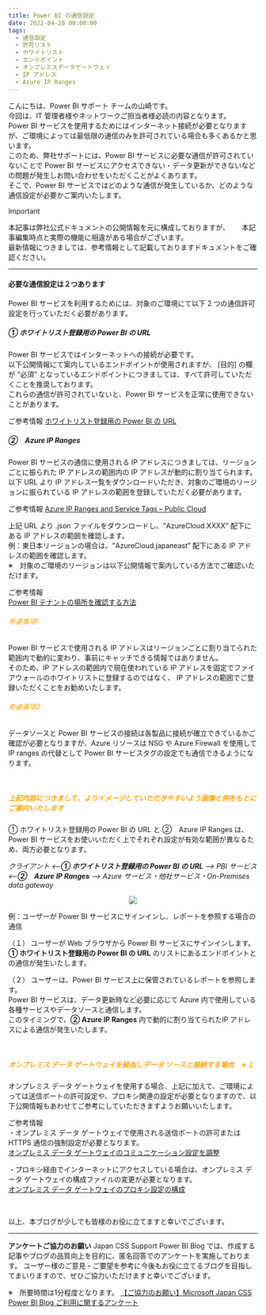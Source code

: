 ```yaml
---
title: Power BI の通信設定
date: 2022-04-28 00:00:00 
tags:
  - 通信設定　　
  - 許可リスト
  - ホワイトリスト
  - エンドポイント
  - オンプレミスデータゲートウェイ
  - IP アドレス
  - Azure IP Ranges
---
```



こんにちは、Power BI サポート チームの山崎です。  
今回は、IT 管理者様やネットワークご担当者様必読の内容となります。  
Power BI サービスを使用するためにはインターネット接続が必要となりますが、ご環境によっては最低限の通信のみを許可されている場合も多くあるかと思います。  
このため、弊社サポートには、Power BI サービスに必要な通信が許可されていないことで Power BI サービスにアクセスできない・データ更新ができないなどの問題が発生しお問い合わせをいただくことがよくあります。  
そこで、Power BI サービスではどのような通信が発生しているか、どのような通信設定が必要かご案内いたします。

<!-- more -->

> [!IMPORTANT]  
> 本記事は弊社公式ドキュメントの公開情報を元に構成しておりますが、　　
> 本記事編集時点と実際の機能に相違がある場合がございます。  
> 最新情報につきましては、参考情報として記載しておりますドキュメントをご確認ください。

---

#### 必要な通信設定は２つあります

Power BI サービスを利用するためには、対象のご環境にて以下 2 つの通信許可設定を行っていただく必要があります。


##### ①  ホワイトリスト登録用の Power BI の URL
Power BI サービスではインターネットへの接続が必要です。  
以下公開情報にて案内しているエンドポイントが使用されますが、 [目的] の欄が “必須” となっているエンドポイントにつきましては、すべて許可していただくことを推奨しております。  
これらの通信が許可されていないと、Power BI サービスを正常に使用できないことがあります。  

ご参考情報
[ホワイトリスト登録用の Power BI の URL](https://learn.microsoft.com/ja-jp/power-bi/power-bi-whitelist-urls)　  


##### ②　Azure IP Ranges  

Power BI サービスの通信に使用される IP アドレスにつきましては、リージョンごとに振られた IP アドレスの範囲内の IP アドレスが動的に割り当てられます。  
以下 URL より IP アドレス一覧をダウンロードいただき、対象のご環境のリージョンに振られている IP アドレスの範囲を登録していただく必要があります。  

ご参考情報
[Azure IP Ranges and Service Tags – Public Cloud](https://www.microsoft.com/en-us/download/details.aspx?id=56519)　  

上記 URL より .json ファイルをダウンロードし、"AzureCloud.XXXX” 配下にある IP アドレスの範囲を確認します。  
例：東日本リージョンの場合は、"AzureCloud.japaneast” 配下にある IP アドレスの範囲を確認します。  
※　対象のご環境のリージョンは以下公開情報で案内している方法でご確認いただけます。  

ご参考情報  
[Power BI テナントの場所を確認する方法](https://learn.microsoft.com/ja-jp/power-bi/service-admin-where-is-my-tenant-located#how-to-determine-where-your-power-bi-tenant-is-located)　  


###### <span style="color: orange; ">考慮事項1</span>
Power BI サービスで使用される IP アドレスはリージョンごとに割り当てられた範囲内で動的に変わり、事前にキャッチできる情報ではありません。  
そのため、IP アドレスの範囲内で現在使われている IP アドレスを固定でファイアウォールのホワイトリストに登録するのではなく、 IP アドレスの範囲でご登録いただくことをお勧めいたします。

###### <span style="color: orange; ">考慮事項2</span> 
データソースと Power BI サービスの接続は各製品に接続が確立できているかご確認が必要となりますが、Azure リソースは NSG や Azure Firewall を使用して IP ranges の代替として Power BI サービスタグの設定でも通信できるようになります。


<br>


##### <span style="color: orange; ">上記内容につきまして、よりイメージしていただきやすいよう画像と例をもとにご案内いたします</span>

① ホワイトリスト登録用の Power BI の URL と ②　Azure IP Ranges は、Power BI サービスをお使いいただく上でそれぞれ設定が有効な範囲が異なるため、両方必要となります。  

_クライアント <--**① ホワイトリスト登録用の Power BI の URL** --> PBI サービス <--**②　Azure IP Ranges** --> Azure サービス・他社サービス・On-Premises data gateway_
 
<div align="center">
<img src="1.png">
</div> 


例：ユーザーが Power BI サービスにサインインし、レポートを参照する場合の通信  

（１） ユーザーが Web ブラウザから Power BI サービスにサインインします。  
 **① ホワイトリスト登録用の Power BI の URL** のリストにあるエンドポイントとの通信が発生いたします。   

（２） ユーザーは、Power BI サービス上に保管されているレポートを参照します。  
Power BI サービスは、データ更新時など必要に応じて Azure 内で使用している各種サービスやデータソースと通信します。  
  このタイミングで、**② Azure IP Ranges** 内で動的に割り当てられたIP アドレスによる通信が発生いたします。

<br>

##### <span style="color: orange; ">オンプレミス データ ゲートウェイを経由しデータ ソースと接続する場合　※１</span>

オンプレミス データ ゲートウェイを使用する場合、上記に加えて、ご環境によっては送信ポートの許可設定や、プロキシ関連の設定が必要となりますので、以下公開情報もあわせてご参考にしていただきますようお願いいたします。

ご参考情報  
・オンプレミス データ ゲートウェイで使用される送信ポートの許可または HTTPS 通信の強制設定が必要となります。  
[オンプレミス データ ゲートウェイのコミュニケーション設定を調整](https://learn.microsoft.com/ja-jp/data-integration/gateway/service-gateway-communication)  

・プロキシ経由でインターネットにアクセスしている場合は、オンプレミス データ ゲートウェイの構成ファイルの変更が必要となります。  
[オンプレミス データ ゲートウェイのプロキシ設定の構成](https://learn.microsoft.com/ja-jp/data-integration/gateway/service-gateway-proxy)   

<br>


以上、本ブログが少しでも皆様のお役に立てますと幸いでございます。

---

**アンケートご協力のお願い**
Japan CSS Support Power BI Blog では、作成する記事やブログの品質向上を目的に、匿名回答でのアンケートを実施しております。
ユーザー様のご意見・ご要望を参考に今後もお役に立てるブログを目指してまいりますので、ぜひご協力いただけますと幸いでございます。 

※　所要時間は1分程度となります。
[【ご協力のお願い】Microsoft Japan CSS Power BI Blog ご利用に関するアンケート](https://jpbap-sqlbi.github.io/blog/powerbi/pbi_blogsurvey2022/)
